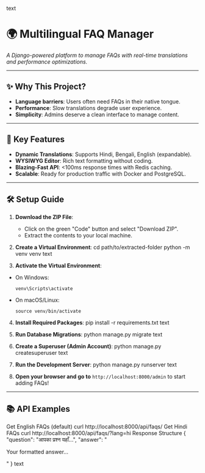 text
# 🌍 Multilingual FAQ Manager 

*A Django-powered platform to manage FAQs with real-time translations and performance optimizations.*

---

## ✨ Why This Project?

- **Language barriers**: Users often need FAQs in their native tongue.
- **Performance**: Slow translations degrade user experience.
- **Simplicity**: Admins deserve a clean interface to manage content.

---

## 🚀 Key Features

- **Dynamic Translations**: Supports Hindi, Bengali, English (expandable).
- **WYSIWYG Editor**: Rich text formatting without coding.
- **Blazing-Fast API**: <100ms response times with Redis caching.
- **Scalable**: Ready for production traffic with Docker and PostgreSQL.

---

## 🛠️ Setup Guide

1. **Download the ZIP File**:
   - Click on the green "Code" button and select "Download ZIP".
   - Extract the contents to your local machine.

2. **Create a Virtual Environment**:
cd path/to/extracted-folder
python -m venv venv
text

3. **Activate the Virtual Environment**:
- On Windows:
  ```
  venv\Scripts\activate
  ```
- On macOS/Linux:
  ```
  source venv/bin/activate
  ```

4. **Install Required Packages**:
pip install -r requirements.txt
text

5. **Run Database Migrations**:
python manage.py migrate
text

6. **Create a Superuser (Admin Account)**:
python manage.py createsuperuser
text

7. **Run the Development Server**:
python manage.py runserver
text

8. **Open your browser and go to** `http://localhost:8000/admin` to start adding FAQs!

---

## 📚 API Examples

Get English FAQs (default)
curl http://localhost:8000/api/faqs/
Get Hindi FAQs
curl http://localhost:8000/api/faqs/?lang=hi
Response Structure
{
"question": "आपका प्रश्न यहाँ...",
"answer": "<p>Your formatted answer...</p>"
}
text
